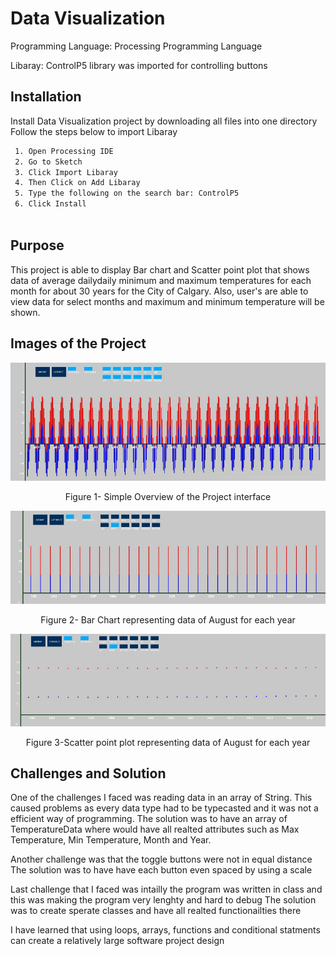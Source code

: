 
#  Data Visualization
Programming Language: Processing Programming Language 


Libaray: ControlP5 library was imported for controlling buttons 


## Installation

Install Data Visualization project by downloading all files into one directory  
Follow the steps below to import Libaray 

```bash
 1. Open Processing IDE
 2. Go to Sketch
 3. Click Import Libaray
 4. Then Click on Add Libaray
 5. Type the following on the search bar: ControlP5 
 6. Click Install
 

```
## Purpose 
This project is able to display Bar chart and Scatter point plot that shows data of average dailydaily minimum and maximum temperatures for each month for about 30 years for the City of Calgary. Also, user's are able to view data for select months and maximum and minimum temperature will be shown.

## Images of the Project
![](images/overview.png)
<p align="center">
<alt="Material Bread logo">
 Figure 1- Simple Overview of the Project interface
</p>

 ![](images/BarChart.png)
<p align="center">
<alt="Material Bread logo">
Figure 2- Bar Chart representing data of August for each year
</p>

 ![](images/ScatterPointPlot.png)
<p align="center">
<alt="Material Bread logo">
 Figure 3-Scatter point plot representing data of August for each year
</p>

## Challenges and Solution
One of the challenges I faced was reading data in an array of String. This caused problems as every data type had to be typecasted and it was not a efficient way of programming.
The solution was to have an array of TemperatureData where would have all realted attributes such as Max Temperature, Min Temperature, Month and Year. 

Another challenge was that the toggle buttons were not in equal distance
The solution was to have have each button even spaced by using a scale

Last challenge that I faced was intailly the program was written in class and this was making the program very lenghty and hard to debug
The solution was to create sperate classes and have all realted functionailties there

I have learned that using loops, arrays, functions and conditional statments can create a relatively large software project design
